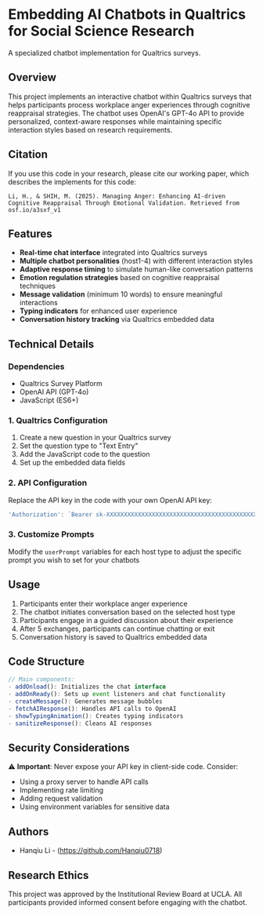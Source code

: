 # Embedding AI Chatbots in Qualtrics for Social Science Research 

A specialized chatbot implementation for Qualtrics surveys.

## Overview

This project implements an interactive chatbot within Qualtrics surveys that helps participants process workplace anger experiences through cognitive reappraisal strategies. The chatbot uses OpenAI's GPT-4o API to provide personalized, context-aware responses while maintaining specific interaction styles based on research requirements.

## Citation

If you use this code in your research, please cite our working paper, which describes the implements for this code:
```
Li, H., & SHIH, M. (2025). Managing Anger: Enhancing AI-driven Cognitive Reappraisal Through Emotional Validation. Retrieved from osf.io/a3sxf_v1
```

## Features

- **Real-time chat interface** integrated into Qualtrics surveys
- **Multiple chatbot personalities** (host1-4) with different interaction styles
- **Adaptive response timing** to simulate human-like conversation patterns
- **Emotion regulation strategies** based on cognitive reappraisal techniques
- **Message validation** (minimum 10 words) to ensure meaningful interactions
- **Typing indicators** for enhanced user experience
- **Conversation history tracking** via Qualtrics embedded data

## Technical Details

### Dependencies
- Qualtrics Survey Platform
- OpenAI API (GPT-4o)
- JavaScript (ES6+)

### 1. Qualtrics Configuration

1. Create a new question in your Qualtrics survey
2. Set the question type to "Text Entry"
3. Add the JavaScript code to the question
4. Set up the embedded data fields

### 2. API Configuration

Replace the API key in the code with your own OpenAI API key:
```javascript
'Authorization': `Bearer sk-XXXXXXXXXXXXXXXXXXXXXXXXXXXXXXXXXXXXXXXXXXXX`
```

### 3. Customize Prompts

Modify the `userPrompt` variables for each host type to adjust the specific prompt you wish to set for your chatbots

## Usage

1. Participants enter their workplace anger experience
2. The chatbot initiates conversation based on the selected host type
3. Participants engage in a guided discussion about their experience
4. After 5 exchanges, participants can continue chatting or exit
5. Conversation history is saved to Qualtrics embedded data

## Code Structure

```javascript
// Main components:
- addOnload(): Initializes the chat interface
- addOnReady(): Sets up event listeners and chat functionality
- createMessage(): Generates message bubbles
- fetchAIResponse(): Handles API calls to OpenAI
- showTypingAnimation(): Creates typing indicators
- sanitizeResponse(): Cleans AI responses
```

## Security Considerations

⚠️ **Important**: Never expose your API key in client-side code. Consider:
- Using a proxy server to handle API calls
- Implementing rate limiting
- Adding request validation
- Using environment variables for sensitive data

## Authors

- Hanqiu Li - (https://github.com/Hanqiu0718)

## Research Ethics

This project was approved by the Institutional Review Board at UCLA. All participants provided informed consent before engaging with the chatbot.
